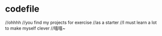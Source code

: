# codefile
//ohhhh
//you find my projects for exercise
//as a starter
//I must learn a lot to make myself clever
//嘻嘻~
